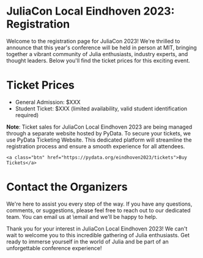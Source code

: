 # JuliaCon Local Eindhoven 2023: Registration

Welcome to the registration page for JuliaCon 2023! We're thrilled to announce that this year's conference will be held in person at MIT, bringing together a vibrant community of Julia enthusiasts, industry experts, and thought leaders. Below you'll find the ticket prices for this exciting event.

# Ticket Prices

- General Admission: \$XXX
- Student Ticket: \$XXX (limited availability, valid student identification required)

**Note**: Ticket sales for JuliaCon Local Eindhoven 2023 are being managed through a separate website hosted by PyData. To secure your tickets, we use PyData Ticketing Website. This dedicated platform will streamline the registration process and ensure a smooth experience for all attendees.

~~~
<a class="btn" href="https://pydata.org/eindhoven2023/tickets">Buy Tickets</a>
~~~

# Contact the Organizers

We're here to assist you every step of the way. If you have any questions, comments, or suggestions, please feel free to reach out to our dedicated team. You can email us at \email and we'll be happy to help.

Thank you for your interest in JuliaCon Local Eindhoven 2023! We can't wait to welcome you to this incredible gathering of Julia enthusiasts. Get ready to immerse yourself in the world of Julia and be part of an unforgettable conference experience!